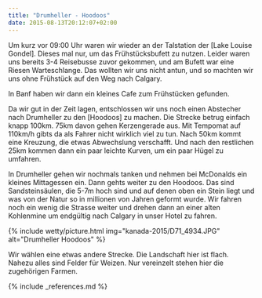 ```yaml
---
title: "Drumheller - Hoodoos"
date: 2015-08-13T20:12:07+02:00
---
```

Um kurz vor 09:00 Uhr waren wir wieder an der Talstation der [Lake Louise Gondel]. Dieses mal nur, um das Frühstücksbufett zu nutzen. Leider waren uns bereits 3-4 Reisebusse zuvor gekommen, und am Bufett war eine Riesen Warteschlange. Das wollten wir uns nicht antun, und so machten wir uns ohne Frühstück auf den Weg nach Calgary.

In Banf haben wir dann ein kleines Cafe zum Frühstücken gefunden.

Da wir gut in der Zeit lagen, entschlossen wir uns noch einen Abstecher nach Drumheller zu den [Hoodoos] zu machen. Die Strecke betrug einfach knapp 100km. 75km davon gehen Kerzengerade aus. Mit Tempomat auf 110km/h gibts da als Fahrer nicht wirklich viel zu tun. Nach 50km kommt eine Kreuzung, die etwas Abwechslung verschafft. Und nach den restlichen 25km kommen dann ein paar leichte Kurven, um ein paar Hügel zu umfahren.

In Drumheller gehen wir nochmals tanken und nehmen bei McDonalds ein kleines Mittagessen ein. Dann gehts weiter zu den Hoodoos. Das sind Sandsteinsäulen, die 5-7m hoch sind und auf denen oben ein Stein liegt und was von der Natur so in millionen von Jahren geformt wurde. Wir fahren noch ein wenig die Strasse weiter und drehen dann an einer alten Kohlenmine um endgültig nach Calgary in unser Hotel zu fahren.

{% include wetty/picture.html img="kanada-2015/D71_4934.JPG" alt="Drumheller Hoodoos" %}

Wir wählen eine etwas andere Strecke. Die Landschaft hier ist flach. Nahezu alles sind Felder für Weizen. Nur vereinzelt stehen hier die zugehörigen Farmen. 
 
{% include _references.md %}